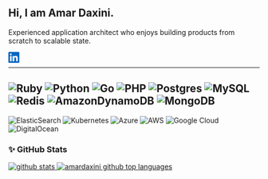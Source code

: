
## Hi, I am Amar Daxini. 
 
Experienced application architect who enjoys building products from scratch to scalable state.

<a href="https://www.linkedin.com/in/amardaxini/">
  <img align="left" alt="Amar Daxini LinkedIN" width="22px" src="https://raw.githubusercontent.com/amardaxini/amardaxini/master/linkedin.svg" />
</a>

<br/>

---

![Ruby](https://img.shields.io/badge/ruby-%23CC342D.svg?style=for-the-badge&logo=ruby&logoColor=white)
![Python](https://img.shields.io/badge/python-3670A0?style=for-the-badge&logo=python&logoColor=ffdd54)
![Go](https://img.shields.io/badge/go-%2300ADD8.svg?style=for-the-badge&logo=go&logoColor=white)
![PHP](https://img.shields.io/badge/php-%23777BB4.svg?style=for-the-badge&logo=php&logoColor=white)
![Postgres](https://img.shields.io/badge/postgres-%23316192.svg?style=for-the-badge&logo=postgresql&logoColor=white)
![MySQL](https://img.shields.io/badge/mysql-%2300f.svg?style=for-the-badge&logo=mysql&logoColor=white)
![Redis](https://img.shields.io/badge/redis-%23DD0031.svg?style=for-the-badge&logo=redis&logoColor=white)
![AmazonDynamoDB](https://img.shields.io/badge/Amazon%20DynamoDB-4053D6?style=for-the-badge&logo=Amazon%20DynamoDB&logoColor=white)
![MongoDB](https://img.shields.io/badge/MongoDB-%234ea94b.svg?style=for-the-badge&logo=mongodb&logoColor=white)
--
![ElasticSearch](https://img.shields.io/badge/-ElasticSearch-005571?style=for-the-badge&logo=elasticsearch)
![Kubernetes](https://img.shields.io/badge/kubernetes-%23326ce5.svg?style=for-the-badge&logo=kubernetes&logoColor=white)
![Azure](https://img.shields.io/badge/azure-%230072C6.svg?style=for-the-badge&logo=azure-devops&logoColor=white)
![AWS](https://img.shields.io/badge/AWS-%23FF9900.svg?style=for-the-badge&logo=amazon-aws&logoColor=white)
![Google Cloud](https://img.shields.io/badge/GoogleCloud-%234285F4.svg?style=for-the-badge&logo=google-cloud&logoColor=white)
![DigitalOcean](https://img.shields.io/badge/DigitalOcean-%230167ff.svg?style=for-the-badge&logo=digitalOcean&logoColor=white)


### ✨ GitHub Stats

  <a href="https://github.com/amardaxini">
    <img height="180em" src="https://github-readme-stats.vercel.app/api?username=amardaxini&show_icons=true&theme=merko&count_private=true" alt="github stats" />
    <img height="180em" src="https://github-readme-stats.vercel.app/api/top-langs/?username=amardaxini&theme=merko&layout=compact&langs_count=8&hide=coldfusion,css,html,asp" alt="amardaxini github top languages" />
  </a>
  <br/>


